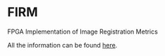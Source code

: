 # FIRM
FPGA Implementation of Image Registration Metrics

All the information can be found [here](https://bitbucket.org/necst/xohw2020_firm_public/src/master/).
